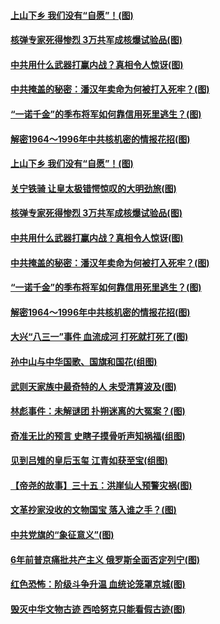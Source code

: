 #### [上山下乡 我们没有“自愿”！(图)](../pages/p6/1000092.md?t=03140204) 
#### [核弹专家死得惨烈 3万共军成核爆试验品(图)](../pages/p6/1000306.md?t=03140204) 
#### [中共用什么武器打赢内战？真相令人惊讶(图)](../pages/p6/999248.md?t=03140204) 
#### [中共掩盖的秘密：潘汉年卖命为何被打入死牢？(图)](../pages/p6/1000090.md?t=03140204) 
#### [“一诺千金”的季布将军如何靠信用死里逃生？(图)](../pages/p6/1000332.md?t=03140204) 
#### [解密1964～1996年中共核机密的情报花招(图)](../pages/p6/1000308.md?t=03140204) 
#### [上山下乡 我们没有“自愿”！(图)](../pages/p6/1000092.md?t=03140204) 
#### [关宁铁骑 让皇太极错愕惊叹的大明劲旅(图)](../pages/p6/1000417.md?t=03140204) 
#### [核弹专家死得惨烈 3万共军成核爆试验品(图)](../pages/p6/1000306.md?t=03140204) 
#### [中共用什么武器打赢内战？真相令人惊讶(图)](../pages/p6/999248.md?t=03140204) 
#### [中共掩盖的秘密：潘汉年卖命为何被打入死牢？(图)](../pages/p6/1000090.md?t=03140204) 
#### [“一诺千金”的季布将军如何靠信用死里逃生？(图)](../pages/p6/1000332.md?t=03140204) 
#### [解密1964～1996年中共核机密的情报花招(图)](../pages/p6/1000308.md?t=03140204) 
#### [大兴“八三一”事件 血流成河 打死就打死了(图)](../pages/p6/999224.md?t=03140204) 
#### [孙中山与中华国歌、国旗和国花(组图)](../pages/p6/999997.md?t=03140204) 
#### [武则天家族中最奇特的人 未受清算波及(图)](../pages/p6/999922.md?t=03140204) 
#### [林彪事件：未解谜团 扑朔迷离的大冤案？(图)](../pages/p6/999106.md?t=03140204) 
#### [奇准无比的预言 史瞎子摸骨听声知祸福(组图)](../pages/p6/999853.md?t=03140204) 
#### [见到吕雉的皇后玉玺 江青如获至宝(组图)](../pages/p6/999451.md?t=03140204) 
#### [【帝尧的故事】三十五：洪崖仙人预警灾祸(图)](../pages/p6/980547.md?t=03140204) 
#### [文革抄家没收的文物国宝 落入谁之手？(图)](../pages/p6/999104.md?t=03140204) 
#### [中共党旗的“象征意义”(图)](../pages/p6/999809.md?t=03140204) 
#### [6年前普京痛批共产主义 俄罗斯全面否定列宁(图)](../pages/p6/999811.md?t=03140204) 
#### [红色恐怖：阶级斗争升温 血统论笼罩京城(图)](../pages/p6/999101.md?t=03140204) 
#### [毁灭中华文物古迹 西哈努克只能看假古迹(图)](../pages/p6/999452.md?t=03140204) 
